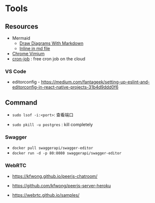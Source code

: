 # Tools
## Resources
- Mermaid
    - [Draw Diagrams With Markdown](https://support.typora.io/Draw-Diagrams-With-Markdown/)
    - [Inline in md file](https://mermaidjs.github.io/)
- [Chrome Vimium](./chrome-vimium.md)
- [cron-job](https://cron-job.org/en/) : free cron job on the cloud

### VS Code

- editorconfig -  https://medium.com/fantageek/setting-up-eslint-and-editorconfig-in-react-native-projects-31b4d9ddd0f6

## Command

- `sudo lsof -i:<port>`: 查看端口

- `sudo pkill -u postgres` : kill completely

### Swagger

- `docker pull swaggerapi/swagger-editor`
- `docker run -d -p 80:8080 swaggerapi/swagger-editor`

### WebRTC

- https://kfwong.github.io/peerjs-chatroom/

- https://github.com/kfwong/peerjs-server-heroku
- https://webrtc.github.io/samples/

